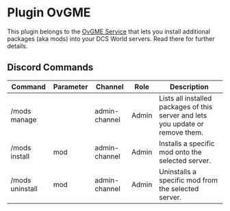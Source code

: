 # Plugin OvGME
This plugin belongs to the [OvGME Service](../../../services/ovgme/README.md) that lets you install additional packages 
(aka mods) into your DCS World servers. Read there for further details.</br>

## Discord Commands

| Command         | Parameter | Channel       | Role   | Description                                                                     |
|-----------------|-----------|---------------|--------|---------------------------------------------------------------------------------|
| /mods manage    |           | admin-channel | Admin  | Lists all installed packages of this server and lets you update or remove them. |
| /mods install   | mod       | admin-channel | Admin  | Installs a specific mod onto the selected server.                               |
| /mods uninstall | mod       | admin-channel | Admin  | Uninstalls a specific mod from the selected server.                             |
